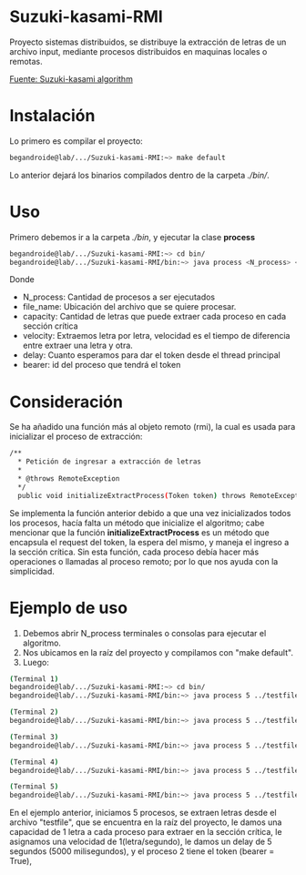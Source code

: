 # Suzuki-kasami-RMI

Proyecto sistemas distribuidos, se distribuye la extracción de letras de un archivo input, mediante 
procesos distribuidos en maquinas locales o remotas.

[Fuente: Suzuki-kasami algorithm](https://www.geeksforgeeks.org/suzuki-kasami-algorithm-for-mutual-exclusion-in-distributed-system/)

# Instalación

Lo primero es compilar el proyecto:

```bash
begandroide@lab/.../Suzuki-kasami-RMI:~> make default
```

Lo anterior dejará los binarios compilados dentro de la carpeta 
*./bin/*.

# Uso

Primero debemos ir a la carpeta *./bin*, y ejecutar la clase **process**

```bash
begandroide@lab/.../Suzuki-kasami-RMI:~> cd bin/
begandroide@lab/.../Suzuki-kasami-RMI/bin:~> java process <N_process> <file_name> <capacity> <velocity> <delay> <bearer>
```
Donde 
- N_process: Cantidad de procesos a ser ejecutados
- file_name: Ubicación del archivo que se quiere procesar.
- capacity: Cantidad de letras que puede extraer cada proceso en cada sección crítica
- velocity: Extraemos letra por letra, velocidad es el tiempo de diferencia entre extraer una letra y otra.
- delay: Cuanto esperamos para dar el token desde el thread principal
- bearer: id del proceso que tendrá el token

# Consideración

Se ha añadido una función más al objeto remoto (rmi), la cual es usada para inicializar el proceso de extracción:

```bash
/**
  * Petición de ingresar a extracción de letras
  * 
  * @throws RemoteException
  */
  public void initializeExtractProcess(Token token) throws RemoteException;
```

Se implementa la función anterior debido a que una vez inicializados todos los procesos, hacía falta un método que inicialize el algoritmo;
cabe mencionar que la función **initializeExtractProcess** es un método que encapsula el request del token, la espera del mismo, y maneja el ingreso a la sección crítica. Sin esta función, cada proceso debía hacer 
más operaciones o llamadas al proceso remoto; por lo que nos ayuda con la simplicidad.

# Ejemplo de uso

1) Debemos abrir N_process terminales o consolas para ejecutar el algoritmo.
2) Nos ubicamos en la raíz del proyecto y compilamos con "make default".
3) Luego:

```bash
(Terminal 1)
begandroide@lab/.../Suzuki-kasami-RMI:~> cd bin/
begandroide@lab/.../Suzuki-kasami-RMI/bin:~> java process 5 ../testfile 1 1 5000 False
```

```bash
(Terminal 2)
begandroide@lab/.../Suzuki-kasami-RMI/bin:~> java process 5 ../testfile 1 1 5000 True
```

```bash
(Terminal 3)
begandroide@lab/.../Suzuki-kasami-RMI/bin:~> java process 5 ../testfile 1 1 5000 False
```

```bash
(Terminal 4)
begandroide@lab/.../Suzuki-kasami-RMI/bin:~> java process 5 ../testfile 1 1 5000 False
```

```bash
(Terminal 5)
begandroide@lab/.../Suzuki-kasami-RMI/bin:~> java process 5 ../testfile 1 1 5000 False
```

En el ejemplo anterior, iniciamos 5 procesos, se extraen letras desde el archivo "testfile", que se encuentra
en la raíz del proyecto, le damos una capacidad de 1 letra a cada proceso para extraer en la sección 
crítica, le asignamos una velocidad de 1(letra/segundo), le damos un delay de 5 segundos (5000 milisegundos),
y el proceso 2 tiene el token (bearer = True), 
